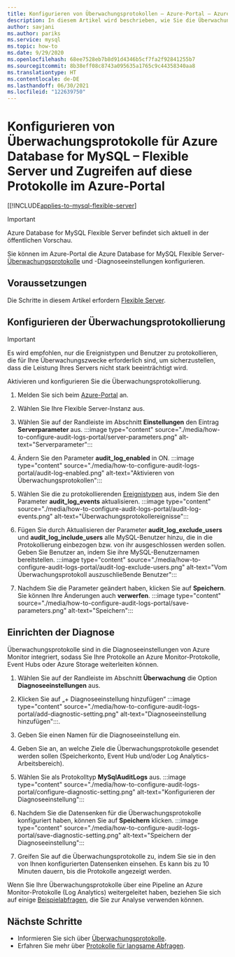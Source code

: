 ```yaml
---
title: Konfigurieren von Überwachungsprotokollen – Azure-Portal – Azure Database for MySQL – Flexible Server
description: In diesem Artikel wird beschrieben, wie Sie die Überwachungsprotokolle in Azure Database for MySQL Flexible Server im Azure-Portal konfigurieren und aus dem Portal auf die Protokolle zugreifen.
author: savjani
ms.author: pariks
ms.service: mysql
ms.topic: how-to
ms.date: 9/29/2020
ms.openlocfilehash: 68ee7528eb7b8d91d4346b5cf7fa2f92841255b7
ms.sourcegitcommit: 8b38eff08c8743a095635a1765c9c44358340aa8
ms.translationtype: HT
ms.contentlocale: de-DE
ms.lasthandoff: 06/30/2021
ms.locfileid: "122639750"
---
```

# <a name="configure-and-access-audit-logs-for-azure-database-for-mysql---flexible-server-using-the-azure-portal"></a>Konfigurieren von Überwachungsprotokolle für Azure Database for MySQL – Flexible Server und Zugreifen auf diese Protokolle im Azure-Portal

[[!INCLUDE[applies-to-mysql-flexible-server](../includes/applies-to-mysql-flexible-server.md)]

> [!IMPORTANT]
> Azure Database for MySQL Flexible Server befindet sich aktuell in der öffentlichen Vorschau.

Sie können im Azure-Portal die Azure Database for MySQL Flexible Server-[Überwachungsprotokolle](concepts-audit-logs.md) und -Diagnoseeinstellungen konfigurieren.

## <a name="prerequisites"></a>Voraussetzungen

Die Schritte in diesem Artikel erfordern [Flexible Server](quickstart-create-server-portal.md).

## <a name="configure-audit-logging"></a>Konfigurieren der Überwachungsprotokollierung

>[!IMPORTANT]
> Es wird empfohlen, nur die Ereignistypen und Benutzer zu protokollieren, die für Ihre Überwachungszwecke erforderlich sind, um sicherzustellen, dass die Leistung Ihres Servers nicht stark beeinträchtigt wird.

Aktivieren und konfigurieren Sie die Überwachungsprotokollierung.

1. Melden Sie sich beim [Azure-Portal](https://portal.azure.com/) an.

1. Wählen Sie Ihre Flexible Server-Instanz aus.

1. Wählen Sie auf der Randleiste im Abschnitt **Einstellungen** den Eintrag **Serverparameter** aus.
    :::image type="content" source="./media/how-to-configure-audit-logs-portal/server-parameters.png" alt-text="Serverparameter":::

1. Ändern Sie den Parameter **audit_log_enabled** in ON.
    :::image type="content" source="./media/how-to-configure-audit-logs-portal/audit-log-enabled.png" alt-text="Aktivieren von Überwachungsprotokollen":::

1. Wählen Sie die zu protokollierenden [Ereignistypen](concepts-audit-logs.md#configure-audit-logging) aus, indem Sie den Parameter **audit_log_events** aktualisieren.
    :::image type="content" source="./media/how-to-configure-audit-logs-portal/audit-log-events.png" alt-text="Überwachungsprotokollereignisse":::

1. Fügen Sie durch Aktualisieren der Parameter **audit_log_exclude_users** und **audit_log_include_users** alle MySQL-Benutzer hinzu, die in die Protokollierung einbezogen bzw. von ihr ausgeschlossen werden sollen. Geben Sie Benutzer an, indem Sie ihre MySQL-Benutzernamen bereitstellen.
    :::image type="content" source="./media/how-to-configure-audit-logs-portal/audit-log-exclude-users.png" alt-text="Vom Überwachungsprotokoll auszuschließende Benutzer":::

1. Nachdem Sie die Parameter geändert haben, klicken Sie auf **Speichern**. Sie können Ihre Änderungen auch **verwerfen**.
    :::image type="content" source="./media/how-to-configure-audit-logs-portal/save-parameters.png" alt-text="Speichern":::

## <a name="set-up-diagnostics"></a>Einrichten der Diagnose

Überwachungsprotokolle sind in die Diagnoseeinstellungen von Azure Monitor integriert, sodass Sie Ihre Protokolle an Azure Monitor-Protokolle, Event Hubs oder Azure Storage weiterleiten können.

1. Wählen Sie auf der Randleiste im Abschnitt **Überwachung** die Option **Diagnoseeinstellungen** aus.

1. Klicken Sie auf „+ Diagnoseeinstellung hinzufügen“  :::image type="content" source="./media/how-to-configure-audit-logs-portal/add-diagnostic-setting.png" alt-text="Diagnoseeinstellung hinzufügen":::.

1. Geben Sie einen Namen für die Diagnoseeinstellung ein.

1. Geben Sie an, an welche Ziele die Überwachungsprotokolle gesendet werden sollen (Speicherkonto, Event Hub und/oder Log Analytics-Arbeitsbereich).

1. Wählen Sie als Protokolltyp **MySqlAuditLogs** aus.
    :::image type="content" source="./media/how-to-configure-audit-logs-portal/configure-diagnostic-setting.png" alt-text="Konfigurieren der Diagnoseeinstellung":::

1. Nachdem Sie die Datensenken für die Überwachungsprotokolle konfiguriert haben, können Sie auf **Speichern** klicken.
    :::image type="content" source="./media/how-to-configure-audit-logs-portal/save-diagnostic-setting.png" alt-text="Speichern der Diagnoseeinstellung":::

1. Greifen Sie auf die Überwachungsprotokolle zu, indem Sie sie in den von Ihnen konfigurierten Datensenken einsehen. Es kann bis zu 10 Minuten dauern, bis die Protokolle angezeigt werden.

Wenn Sie Ihre Überwachungsprotokolle über eine Pipeline an Azure Monitor-Protokolle (Log Analytics) weitergeleitet haben, beziehen Sie sich auf einige [Beispielabfragen](concepts-audit-logs.md#analyze-logs-in-azure-monitor-logs), die Sie zur Analyse verwenden können.  

## <a name="next-steps"></a>Nächste Schritte

- Informieren Sie sich über [Überwachungsprotokolle](concepts-audit-logs.md).
- Erfahren Sie mehr über [Protokolle für langsame Abfragen](concepts-slow-query-logs.md).
<!-- - Learn how to configure audit logs in the [Azure CLI](howto-configure-audit-logs-cli.md)-->